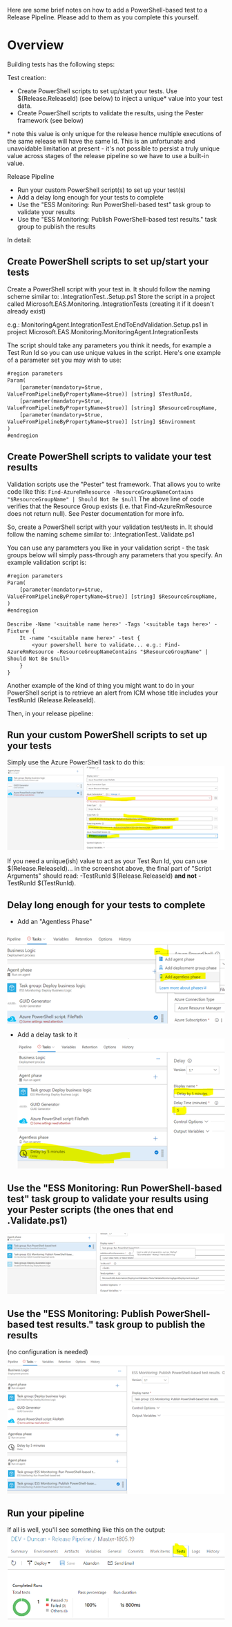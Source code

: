 Here are some brief notes on how to add a PowerShell-based test to a Release Pipeline. Please add to them as you complete this yourself.

# Overview
Building tests has the following steps:

Test creation:
- Create PowerShell scripts to set up/start your tests. Use $(Release.ReleaseId) (see below) to inject a unique* value into your test data.
- Create PowerShell scripts to validate the results, using the Pester framework (see below)

\* note this value is only unique for the release hence multiple executions of the same release will have the same Id. This is an unfortunate and unavoidable limitation at present - it's not possible to persist a truly unique value across stages of the release pipeline so we have to use a built-in value.

Release Pipeline
- Run your custom PowerShell script(s) to set up your test(s) 
- Add a delay long enough for your tests to complete
- Use the "ESS Monitoring: Run PowerShell-based test" task group to validate your results
- Use the "ESS Monitoring: Publish PowerShell-based test results." task group to publish the results

In detail:
## Create PowerShell scripts to set up/start your tests

Create a PowerShell script with your test in. It should follow the naming scheme similar to:
<Solution Area>.IntegrationTest.<Test Name>.Setup.ps1
Store the script in a project called Microsoft.EAS.Monitoring.<Solution Area>.IntegrationTests (creating it if it doesn't already exist)

e.g.:
MonitoringAgent.IntegrationTest.EndToEndValidation.Setup.ps1 in project Microsoft.EAS.Monitoring.MonitoringAgent.IntegrationTests

The script should take any parameters you think it needs, for example a Test Run Id so you can use unique values in the script. Here's one example of a parameter set you may wish to use:

```
#region parameters
Param(
	[parameter(mandatory=$true, ValueFromPipelineByPropertyName=$true)] [string] $TestRunId,
	[parameter(mandatory=$true, ValueFromPipelineByPropertyName=$true)] [string] $ResourceGroupName,
	[parameter(mandatory=$true, ValueFromPipelineByPropertyName=$true)] [string] $Environment
)
#endregion
```

## Create PowerShell scripts to validate your test results
Validation scripts use the "Pester" test framework. That allows you to write code like this:
`Find-AzureRmResource -ResourceGroupNameContains "$ResourceGroupName" | Should Not Be $null`
The above line of code verifies that the Resource Group exists (i.e. that Find-AzureRmResource does not return null). See Pester documentation for more info.

So, create a PowerShell script with your validation test/tests in. It should follow the naming scheme similar to:
<Solution Area>.IntegrationTest.<Test Name>.Validate.ps1

You can use any parameters you like in your validation script - the task groups below will simply pass-through any parameters that you specify. An example validation script is:
```
#region parameters
Param(
	[parameter(mandatory=$true, ValueFromPipelineByPropertyName=$true)] [string] $ResourceGroupName,
)
#endregion

Describe -Name '<suitable name here>' -Tags '<suitable tags here>' -Fixture {
    It -name '<suitable name here>' -test {
        <your powershell here to validate... e.g.: Find-AzureRmResource -ResourceGroupNameContains "$ResourceGroupName" | Should Not Be $null>
    }
}
```
Another example of the kind of thing you might want to do in your PowerShell script is to retrieve an alert from ICM whose title includes your TestRunId (Release.ReleaseId).
 
Then, in your release pipeline:
## Run your custom PowerShell scripts to set up your tests
Simply use the Azure PowerShell task to do this:
![image.png](.attachments/image-954cb771-040f-4b8b-bd08-e91e62273c99.png)

If you need a unique(ish) value to act as your Test Run Id, you can use $(Release.ReleaseId)... in the screenshot above, the final part of "Script Arguments" should read: -TestRunId $(Release.ReleaseId) **and not** -TestRunId $(TestRunId).
## Delay long enough for your tests to complete
- Add an "Agentless Phase"

![image.png](.attachments/image-71ec113b-0269-4413-b290-7aff56ec3b3d.png)

- Add a delay task to it
![image.png](.attachments/image-4d166db9-cfdf-4d4d-b84e-c8fd5a5b5492.png)

## Use the "ESS Monitoring: Run PowerShell-based test" task group to validate your results using your Pester scripts (the ones that end .Validate.ps1)
![image.png](.attachments/image-0e88bba4-d226-4459-a4b3-3203ad6f0e99.png)

## Use the "ESS Monitoring: Publish PowerShell-based test results." task group to publish the results
(no configuration is needed)
![image.png](.attachments/image-bb87d39e-e7d0-409f-8be7-bbebd0ca1801.png)

## Run your pipeline
If all is well, you'll see something like this on the output:
![image.png](.attachments/image-e487c2c6-7814-463d-8bfc-6f86a214092a.png)